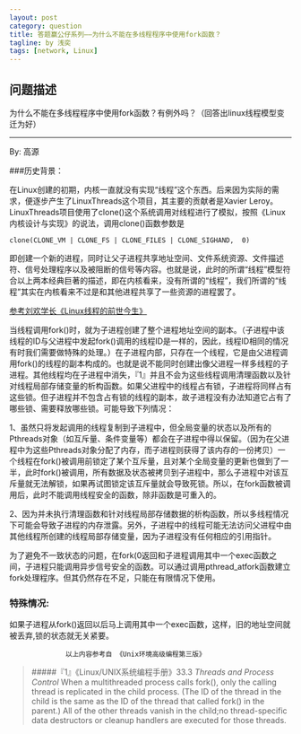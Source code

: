 ```yaml
---
layout: post
category: question
title: 答题赢公仔系列——为什么不能在多线程程序中使用fork函数？
tagline: by 浅奕
tags: [network, Linux]
---
```


## 问题描述

为什么不能在多线程程序中使用fork函数？有例外吗？（回答出linux线程模型变迁为好）

----------------------------------------

By: 高源

###历史背景：

在Linux创建的初期，内核一直就没有实现“线程”这个东西。后来因为实际的需求，便逐步产生了LinuxThreads这个项目，其主要的贡献者是Xavier Leroy。LinuxThreads项目使用了clone()这个系统调用对线程进行了模拟，按照《Linux内核设计与实现》的说法，调用clone()函数参数是

	clone(CLONE_VM | CLONE_FS | CLONE_FILES | CLONE_SIGHAND,  0)

即创建一个新的进程，同时让父子进程共享地址空间、文件系统资源、文件描述符、信号处理程序以及被阻断的信号等内容。也就是说，此时的所谓“线程”模型符合以上两本经典巨著的描述，即在内核看来，没有所谓的“线程”，我们所谓的“线程”其实在内核看来不过是和其他进程共享了一些资源的进程罢了。

[参考刘欢学长《Linux线程的前世今生》](http://www.0xffffff.org/?p=482)
                                                  
当线程调用fork()时，就为子进程创建了整个进程地址空间的副本。（子进程中该线程的ID与父进程中发起fork()调用的线程ID是一样的，因此，线程ID相同的情况有时我们需要做特殊的处理。）在子进程内部，只存在一个线程，它是由父进程调用fork()的线程的副本构成的。也就是说不能同时创建出像父进程一样多线程的子进程。其他线程均在子进程中消失，『1』并且不会为这些线程调用清理函数以及针对线程局部存储变量的析构函数。如果父进程中的线程占有锁，子进程将同样占有这些锁。但子进程并不包含占有锁的线程的副本，故子进程没有办法知道它占有了哪些锁、需要释放哪些锁。可能导致下列情况：

   1、虽然只将发起调用的线程复制到子进程中，但全局变量的状态以及所有的Pthreads对象（如互斥量、条件变量等）都会在子进程中得以保留。（因为在父进程中为这些Pthreads对象分配了内存，而子进程则获得了该内存的一份拷贝）一个线程在fork()被调用前锁定了某个互斥量，且对某个全局变量的更新也做到了一半，此时fork()被调用，所有数据及状态被拷贝到子进程中，那么子进程中对该互斥量就无法解锁，如果再试图锁定该互斥量就会导致死锁。所以，在fork函数被调用后，此时不能调用线程安全的函数，除非函数是可重入的。

  2、因为并未执行清理函数和针对线程局部存储数据的析构函数，所以多线程情况下可能会导致子进程的内存泄露。另外，子进程中的线程可能无法访问父进程中由其他线程所创建的线程局部存储变量，因为子进程没有任何相应的引用指针。

为了避免不一致状态的问题，在fork(0返回和子进程调用其中一个exec函数之间，子进程只能调用异步信号安全的函数。可以通过调用pthread_atfork函数建立fork处理程序。但其仍然存在不足，只能在有限情况下使用。

###  特殊情况:
如果子进程从fork()返回以后马上调用其中一个exec函数，这样，旧的地址空间就被丢弃,锁的状态就无关紧要。
                  
                  以上内容参考自 《Unix环境高级编程第三版》


>#####『1』《Linux/UNIX系统编程手册》33.3  *Threads and Process Control*
When a multithreaded process calls fork(), only the calling thread is replicated in the child process. (The ID of the thread in the child is the same as the ID of the thread that called fork() in the parent.) All of the other threads vanish in the child;no thread-specific data destructors or cleanup handlers are executed for those threads.
        
  
